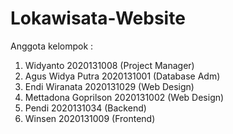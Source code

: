 # Lokawisata-Website

Anggota kelompok :
1. Widyanto 	          2020131008 (Project Manager)
2. Agus Widya Putra 	  2020131001 (Database Adm)
3. Endi Wiranata 	      2020131029 (Web Design)
4. Mettadona Goprilson 	2020131002 (Web Design)
5. Pendi 	              2020131034 (Backend)
6. Winsen 	            2020131009 (Frontend)
